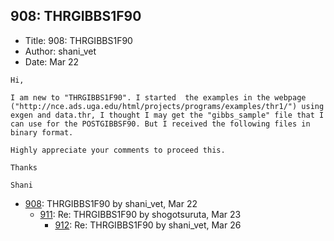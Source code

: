 ## 908: THRGIBBS1F90

- Title: 908: THRGIBBS1F90
- Author: shani_vet
- Date: Mar 22

```
Hi,

I am new to "THRGIBBS1F90". I started  the examples in the webpage ("http://nce.ads.uga.edu/html/projects/programs/examples/thr1/") using exgen and data.thr, I thought I may get the "gibbs_sample" file that I can use for the POSTGIBBSF90. But I received the following files in binary format. 

Highly appreciate your comments to proceed this.

Thanks

Shani
```

- [908](0908.md): THRGIBBS1F90 by shani_vet, Mar 22
    - [911](0911.md): Re: THRGIBBS1F90 by shogotsuruta, Mar 23
        - [912](0912.md): Re: THRGIBBS1F90 by shani_vet, Mar 26
